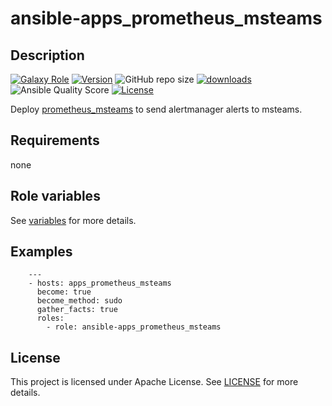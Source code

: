# ansible-apps_prometheus_msteams

## Description

[![Galaxy Role](https://img.shields.io/badge/galaxy-apps_prometheus_msteams-purple?style=flat)](https://galaxy.ansible.com/lotusnoir/apps_prometheus_msteams)
[![Version](https://img.shields.io/github/release/lotusnoir/ansible-apps_prometheus_msteams.svg)](https://github.com/lotusnoir/ansible-apps_prometheus_msteams/releases/latest)
![GitHub repo size](https://img.shields.io/github/repo-size/lotusnoir/ansible-apps_prometheus_msteams?color=orange&style=flat)
[![downloads](https://img.shields.io/ansible/role/d/56098)](https://galaxy.ansible.com/lotusnoir/apps_prometheus_msteams)
![Ansible Quality Score](https://img.shields.io/ansible/quality/56098)
[![License](https://img.shields.io/badge/license-Apache--2.0-brightgreen?style=flat)](https://opensource.org/licenses/Apache-2.0)

Deploy [prometheus_msteams](https://github.com/momorientes/prometheus_msteams) to send alertmanager alerts to msteams.

## Requirements

none

## Role variables

See [variables](/defaults/main.yml) for more details.

## Examples

        ---
        - hosts: apps_prometheus_msteams
          become: true
          become_method: sudo
          gather_facts: true
          roles:
            - role: ansible-apps_prometheus_msteams


## License

This project is licensed under Apache License. See [LICENSE](/LICENSE) for more details.


